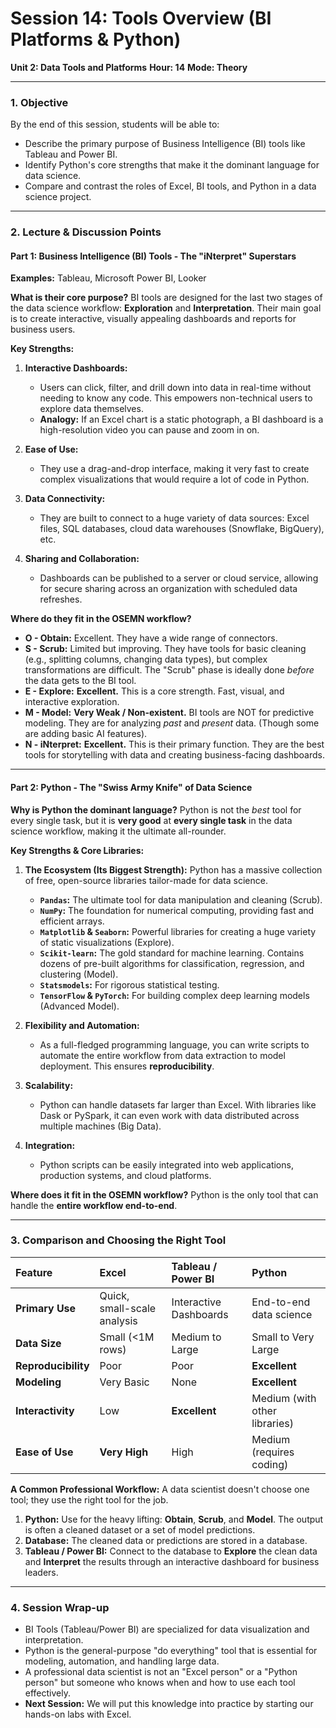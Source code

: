 # Session 14: Tools Overview (BI Platforms & Python)

**Unit 2: Data Tools and Platforms**
**Hour: 14**
**Mode: Theory**

---

### 1. Objective

By the end of this session, students will be able to:
*   Describe the primary purpose of Business Intelligence (BI) tools like Tableau and Power BI.
*   Identify Python's core strengths that make it the dominant language for data science.
*   Compare and contrast the roles of Excel, BI tools, and Python in a data science project.

---

### 2. Lecture & Discussion Points

#### Part 1: Business Intelligence (BI) Tools - The "iNterpret" Superstars

**Examples:** Tableau, Microsoft Power BI, Looker

**What is their core purpose?**
BI tools are designed for the last two stages of the data science workflow: **Exploration** and **Interpretation**. Their main goal is to create interactive, visually appealing dashboards and reports for business users.

**Key Strengths:**

1.  **Interactive Dashboards:**
    *   Users can click, filter, and drill down into data in real-time without needing to know any code. This empowers non-technical users to explore data themselves.
    *   **Analogy:** If an Excel chart is a static photograph, a BI dashboard is a high-resolution video you can pause and zoom in on.

2.  **Ease of Use:**
    *   They use a drag-and-drop interface, making it very fast to create complex visualizations that would require a lot of code in Python.

3.  **Data Connectivity:**
    *   They are built to connect to a huge variety of data sources: Excel files, SQL databases, cloud data warehouses (Snowflake, BigQuery), etc.

4.  **Sharing and Collaboration:**
    *   Dashboards can be published to a server or cloud service, allowing for secure sharing across an organization with scheduled data refreshes.

**Where do they fit in the OSEMN workflow?**

*   **O - Obtain:** Excellent. They have a wide range of connectors.
*   **S - Scrub:** Limited but improving. They have tools for basic cleaning (e.g., splitting columns, changing data types), but complex transformations are difficult. The "Scrub" phase is ideally done *before* the data gets to the BI tool.
*   **E - Explore:** **Excellent.** This is a core strength. Fast, visual, and interactive exploration.
*   **M - Model:** **Very Weak / Non-existent.** BI tools are NOT for predictive modeling. They are for analyzing *past* and *present* data. (Though some are adding basic AI features).
*   **N - iNterpret:** **Excellent.** This is their primary function. They are the best tools for storytelling with data and creating business-facing dashboards.

---

#### Part 2: Python - The "Swiss Army Knife" of Data Science

**Why is Python the dominant language?**
Python is not the *best* tool for every single task, but it is **very good** at **every single task** in the data science workflow, making it the ultimate all-rounder.

**Key Strengths & Core Libraries:**

1.  **The Ecosystem (Its Biggest Strength):** Python has a massive collection of free, open-source libraries tailor-made for data science.
    *   **`Pandas`:** The ultimate tool for data manipulation and cleaning (Scrub).
    *   **`NumPy`:** The foundation for numerical computing, providing fast and efficient arrays.
    *   **`Matplotlib` & `Seaborn`:** Powerful libraries for creating a huge variety of static visualizations (Explore).
    *   **`Scikit-learn`:** The gold standard for machine learning. Contains dozens of pre-built algorithms for classification, regression, and clustering (Model).
    *   **`Statsmodels`:** For rigorous statistical testing.
    *   **`TensorFlow` & `PyTorch`:** For building complex deep learning models (Advanced Model).

2.  **Flexibility and Automation:**
    *   As a full-fledged programming language, you can write scripts to automate the entire workflow from data extraction to model deployment. This ensures **reproducibility**.

3.  **Scalability:**
    *   Python can handle datasets far larger than Excel. With libraries like Dask or PySpark, it can even work with data distributed across multiple machines (Big Data).

4.  **Integration:**
    *   Python scripts can be easily integrated into web applications, production systems, and cloud platforms.

**Where does it fit in the OSEMN workflow?**
Python is the only tool that can handle the **entire workflow end-to-end**.

---

### 3. Comparison and Choosing the Right Tool

| Feature | Excel | Tableau / Power BI | Python |
| :--- | :--- | :--- | :--- |
| **Primary Use** | Quick, small-scale analysis | Interactive Dashboards | End-to-end data science |
| **Data Size** | Small (<1M rows) | Medium to Large | Small to Very Large |
| **Reproducibility** | Poor | Poor | **Excellent** |
| **Modeling** | Very Basic | None | **Excellent** |
| **Interactivity** | Low | **Excellent** | Medium (with other libraries) |
| **Ease of Use** | **Very High** | High | Medium (requires coding) |

**A Common Professional Workflow:**
A data scientist doesn't choose one tool; they use the right tool for the job.
1.  **Python:** Use for the heavy lifting: **Obtain**, **Scrub**, and **Model**. The output is often a cleaned dataset or a set of model predictions.
2.  **Database:** The cleaned data or predictions are stored in a database.
3.  **Tableau / Power BI:** Connect to the database to **Explore** the clean data and **Interpret** the results through an interactive dashboard for business leaders.

---

### 4. Session Wrap-up

*   BI Tools (Tableau/Power BI) are specialized for data visualization and interpretation.
*   Python is the general-purpose "do everything" tool that is essential for modeling, automation, and handling large data.
*   A professional data scientist is not an "Excel person" or a "Python person" but someone who knows when and how to use each tool effectively.
*   **Next Session:** We will put this knowledge into practice by starting our hands-on labs with Excel.